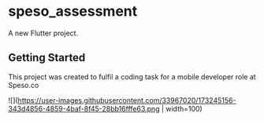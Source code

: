 # speso_assessment

A new Flutter project.

## Getting Started

This project was created to fulfil a coding task for a mobile developer role at Speso.co

![](https://user-images.githubusercontent.com/33967020/173245156-343d4856-4859-4baf-8f45-28bb16fffe63.png | width=100)
